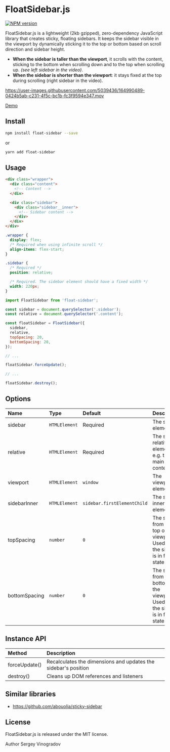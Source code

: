 # FloatSidebar.js

[![NPM version](https://img.shields.io/npm/v/float-sidebar.svg?style=flat)](https://www.npmjs.org/package/float-sidebar)

FloatSidebar.js is a lightweight (2kb gzipped), zero-dependency JavaScript library that creates sticky, floating sidebars. It keeps the sidebar visible in the viewport by dynamically sticking it to the top or bottom based on scroll direction and sidebar height.

- **When the sidebar is taller than the viewport**, it scrolls with the content, sticking to the bottom when scrolling down and to the top when scrolling up. _(see left sidebar in the video)_.
- **When the sidebar is shorter than the viewport**: it stays fixed at the top during scrolling (right sidebar in the video).

https://user-images.githubusercontent.com/5039436/164990489-0424b5ab-c231-4f5c-bc1b-fc3f9594e347.mov

[Demo](https://js-2sy9en.stackblitz.io)

## Install

```bash
npm install float-sidebar --save
```

or

```bash
yarn add float-sidebar
```

## Usage

```html
<div class="wrapper">
  <div class="content">
    <!-- Content -->
  </div>

  <div class="sidebar">
    <div class="sidebar__inner">
      <!-- Sidebar content -->
    </div>
  </div>
</div>
```

```css
.wrapper {
  display: flex;
  /* Required when using infinite scroll */
  align-items: flex-start;
}

.sidebar {
  /* Required */
  position: relative;

  /* Required. The sidebar element should have a fixed width */
  width: 220px;
}
```

```javascript
import FloatSidebar from 'float-sidebar';

const sidebar = document.querySelector('.sidebar');
const relative = document.querySelector('.content');

const floatSidebar = FloatSidebar({
  sidebar,
  relative,
  topSpacing: 20,
  bottomSpacing: 20,
});

// ...

floatSidebar.forceUpdate();

// ...

floatSidebar.destroy();
```

## Options

| Name          | Type          | Default                     | Description      |
|:------------- |:------------- |:--------------------------- | ---------------- |
| sidebar       | `HTMLElement` | Required                    | The sidebar element |
| relative      | `HTMLElement` | Required                    | The sidebar relative element, e.g. the main content |
| viewport      | `HTMLElement` | `window`                    | The viewport element |
| sidebarInner  | `HTMLElement` | `sidebar.firstElementChild` | The sidebar inner element |
| topSpacing    | `number`      | `0`                         | The space from the top of the viewport. Used when the sidebar is in fixed state. |
| bottomSpacing | `number`      | `0`                         | The space from the bottom of the viewport. Used when the sidebar is in fixed state. |

## Instance API

| Method        | Description                                                    |
| :------------ | :------------------------------------------------------------- |
| forceUpdate() | Recalculates the dimensions and updates the sidebar's position |
| destroy()     | Cleans up DOM references and listeners                         |

## Similar libraries

- https://github.com/abouolia/sticky-sidebar

## License

FloatSidebar.js is released under the MIT license.

Author Sergey Vinogradov
